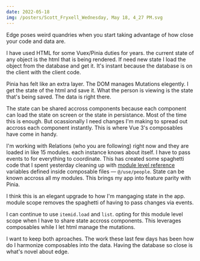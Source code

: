```yaml
---
date: 2022-05-18
img: /posters/Scott_Fryxell_Wednesday, May 18, 4_27 PM.svg
---
```


Edge poses weird quandries when you start taking advantage of how close your code and data are.

I have used HTML for some Vuex/Pinia duties for years. the current state of any object is the html that is being rendered. If need new state I load the object from the database and get it. It's instant because the database is on the client with the client code.

Pinia has felt like an extra layer. The DOM manages Mutations elegently. I get the state of the html and save it. What the person is viewing is the state that's being saved. The data is right there.

The state can be shared accross components because each component can load the state on screen or the state in persistance. Most of the time this is enough. But ocassionally I need changes I'm making to spread out accross each component instantly. This is where Vue 3's composables have come in handy.

I'm working with Relations (who you are following) right now and they are loaded in like 15 modules. each instance knows about itself. I have to pass events to for everything to coordinate. This has created some spaghetti code that I spent yesterday cleaning up with [module level reference](https://vueschool.io/articles/vuejs-tutorials/home-rolled-store-with-the-vue-js-composition-api/) variables defined inside composable files — `@/use/people`. State can be known accross all my modules. This brings my app into feature parity with Pinia.

I think this is an elegant upgrade to how I'm mangaging state in the app. module scope removes the spaghetti of having to pass changes via events.

I can continue to use `itemid.load` and `list`. opting for this module level scope when I have to share state accross components. This leverages composables while I let html manage the mutations.

I want to keep both aproaches. The work these last few days has been how do I harmonize composables into the data. Having the database so close is what's novel about edge.
